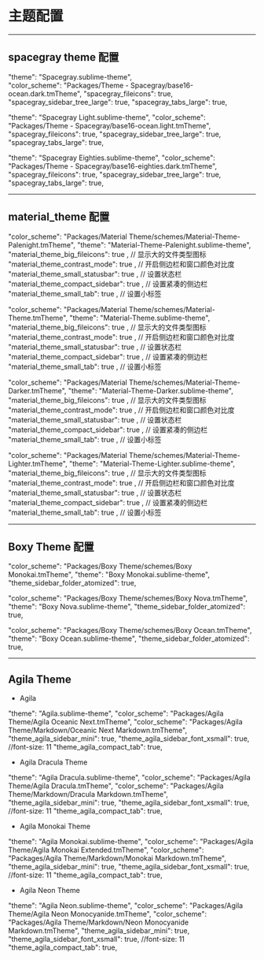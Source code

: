 # 主题配置

***
## spacegray theme 配置

"theme": "Spacegray.sublime-theme",  
"color_scheme": "Packages/Theme - Spacegray/base16-ocean.dark.tmTheme",
"spacegray_fileicons": true,
"spacegray_sidebar_tree_large": true,
"spacegray_tabs_large": true,

"theme": "Spacegray Light.sublime-theme",
"color_scheme": "Packages/Theme - Spacegray/base16-ocean.light.tmTheme",
"spacegray_fileicons": true,
"spacegray_sidebar_tree_large": true,
"spacegray_tabs_large": true,

"theme": "Spacegray Eighties.sublime-theme",
"color_scheme": "Packages/Theme - Spacegray/base16-eighties.dark.tmTheme",
"spacegray_fileicons": true,
"spacegray_sidebar_tree_large": true,
"spacegray_tabs_large": true,

***
## material_theme 配置

"color_scheme": "Packages/Material Theme/schemes/Material-Theme-Palenight.tmTheme",
"theme": "Material-Theme-Palenight.sublime-theme",
"material_theme_big_fileicons": true , // 显示大的文件类型图标
"material_theme_contrast_mode": true , // 开启侧边栏和窗口颜色对比度
"material_theme_small_statusbar": true , // 设置状态栏
"material_theme_compact_sidebar": true , // 设置紧凑的侧边栏
"material_theme_small_tab": true , // 设置小标签

"color_scheme": "Packages/Material Theme/schemes/Material-Theme.tmTheme",
"theme": "Material-Theme.sublime-theme",
"material_theme_big_fileicons": true , // 显示大的文件类型图标
"material_theme_contrast_mode": true , // 开启侧边栏和窗口颜色对比度
"material_theme_small_statusbar": true , // 设置状态栏
"material_theme_compact_sidebar": true , // 设置紧凑的侧边栏
"material_theme_small_tab": true , // 设置小标签

"color_scheme": "Packages/Material Theme/schemes/Material-Theme-Darker.tmTheme",
"theme": "Material-Theme-Darker.sublime-theme",
"material_theme_big_fileicons": true , // 显示大的文件类型图标
"material_theme_contrast_mode": true , // 开启侧边栏和窗口颜色对比度
"material_theme_small_statusbar": true , // 设置状态栏
"material_theme_compact_sidebar": true , // 设置紧凑的侧边栏
"material_theme_small_tab": true , // 设置小标签

"color_scheme": "Packages/Material Theme/schemes/Material-Theme-Lighter.tmTheme",
"theme": "Material-Theme-Lighter.sublime-theme",
"material_theme_big_fileicons": true , // 显示大的文件类型图标
"material_theme_contrast_mode": true , // 开启侧边栏和窗口颜色对比度
"material_theme_small_statusbar": true , // 设置状态栏
"material_theme_compact_sidebar": true , // 设置紧凑的侧边栏
"material_theme_small_tab": true , // 设置小标签

***
## Boxy Theme 配置
"color_scheme": "Packages/Boxy Theme/schemes/Boxy Monokai.tmTheme",
"theme": "Boxy Monokai.sublime-theme",
"theme_sidebar_folder_atomized": true,

"color_scheme": "Packages/Boxy Theme/schemes/Boxy Nova.tmTheme",
"theme": "Boxy Nova.sublime-theme",
"theme_sidebar_folder_atomized": true,

"color_scheme": "Packages/Boxy Theme/schemes/Boxy Ocean.tmTheme",
"theme": "Boxy Ocean.sublime-theme",
"theme_sidebar_folder_atomized": true,

***
## Agila Theme   
* Agila

"theme": "Agila.sublime-theme",
"color_scheme": "Packages/Agila Theme/Agila Oceanic Next.tmTheme",
"color_scheme": "Packages/Agila Theme/Markdown/Oceanic Next Markdown.tmTheme",
"theme_agila_sidebar_mini": true,
"theme_agila_sidebar_font_xsmall": true, //font-size: 11
"theme_agila_compact_tab": true,

* Agila Dracula Theme

"theme": "Agila Dracula.sublime-theme",
"color_scheme": "Packages/Agila Theme/Agila Dracula.tmTheme",
"color_scheme": "Packages/Agila Theme/Markdown/Dracula Markdown.tmTheme",
"theme_agila_sidebar_mini": true,
"theme_agila_sidebar_font_xsmall": true, //font-size: 11
"theme_agila_compact_tab": true,

* Agila Monokai Theme

"theme": "Agila Monokai.sublime-theme",
"color_scheme": "Packages/Agila Theme/Agila Monokai Extended.tmTheme",
"color_scheme": "Packages/Agila Theme/Markdown/Monokai Markdown.tmTheme",
"theme_agila_sidebar_mini": true,
"theme_agila_sidebar_font_xsmall": true, //font-size: 11
"theme_agila_compact_tab": true,

* Agila Neon Theme

"theme": "Agila Neon.sublime-theme",
"color_scheme": "Packages/Agila Theme/Agila Neon Monocyanide.tmTheme",
"color_scheme": "Packages/Agila Theme/Markdown/Neon Monocyanide Markdown.tmTheme",
"theme_agila_sidebar_mini": true,
"theme_agila_sidebar_font_xsmall": true, //font-size: 11
"theme_agila_compact_tab": true,